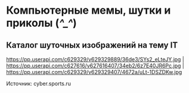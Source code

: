 # Компьютерные мемы, шутки и приколы (*^_^*)

## Каталог шуточных изображений на тему IT

https://pp.userapi.com/c629329/v629329889/36de3/SYs2_eLteJY.jpg | https://pp.userapi.com/c627616/v627616407/34eb2/6z7E40JR6Pc.jpg | https://pp.userapi.com/c629329/v629329407/4672a/uLt-1DSZDKw.jpg

Источник: cyber.sports.ru
